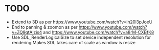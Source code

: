 # TODO

- Extend to 3D as per https://www.youtube.com/watch?v=ih20l3pJoeU
- End to panning & zoomon as per https://www.youtube.com/watch?v=ZQ8qtAizis4
  and https://www.youtube.com/watch?v=a8rM-CXBfK8 
- Use SDL_RenderLogicalSize to set device independent resolution for rendering
  Makes SDL takes care of scale as window is resize